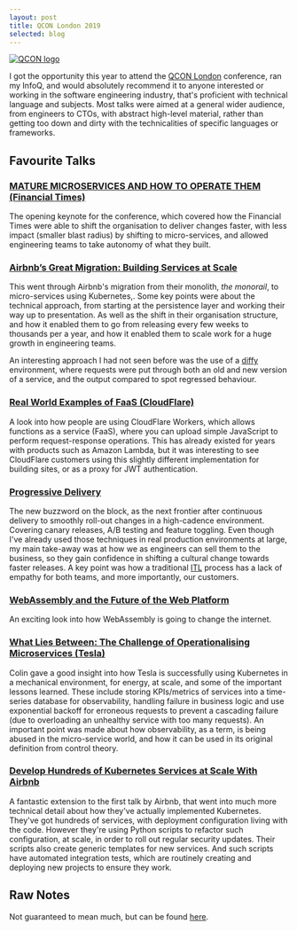 ```yaml
---
layout: post
title: QCON London 2019
selected: blog
---
```

<a href="/assets/posts/2019-03-07-qcon/thumb.png">
    <img alt="QCON logo" src="/assets/posts/2019-03-07-qcon/thumb.png" class="post-thumb" />
</a>

I got the opportunity this year to attend the <a href="https://qconlondon.com/">QCON London</a> conference,
ran my InfoQ, and would absolutely recommend it to anyone interested or working in the software engineering industry,
that's proficient with technical language and subjects. Most talks were aimed at a general wider audience, from
engineers to CTOs, with abstract high-level material, rather than getting too down and dirty with the technicalities of
specific languages or frameworks.

## Favourite Talks
### [MATURE MICROSERVICES AND HOW TO OPERATE THEM (Financial Times)](https://qconlondon.com/london2019/keynote/mature-microservices-and-how-operate-them)
The opening keynote for the conference, which covered how the Financial Times were able to shift the organisation
to deliver changes faster, with less impact (smaller blast radius) by shifting to micro-services, and allowed
engineering teams to take autonomy of what they built.

### [Airbnb’s Great Migration: Building Services at Scale](https://qconlondon.com/london2019/presentation/airbnb%E2%80%99s-great-migration-building-services-scale)
This went through Airbnb's migration from their monolith, _the monorail_, to micro-services using Kubernetes,. Some
key points were about the technical approach, from starting at the persistence layer and working their way up to
presentation. As well as the shift in their organisation structure, and how it enabled them to go from releasing
every few weeks to thousands per a year, and how it enabled them to scale work for a huge growth in engineering teams.

An interesting approach I had not seen before was the use of a [diffy](https://github.com/twitter/diffy) environment,
where requests were put through both an old and new version of a service, and the output compared to spot
regressed behaviour.

### [Real World Examples of FaaS (CloudFlare)](https://qconlondon.com/london2019/presentation/real-world-examples-faas)
A look into how people are using CloudFlare Workers, which allows functions as a service (FaaS), where you can
upload simple JavaScript to perform request-response operations. This has already existed for years with products
such as Amazon Lambda, but it was interesting to see CloudFlare customers using this slightly different implementation
for building sites, or as a proxy for JWT authentication.

### [Progressive Delivery](https://qconlondon.com/london2019/presentation/progressive-delivery)
The new buzzword on the block, as the next frontier after continuous delivery to smoothly roll-out changes in
a high-cadence environment. Covering canary releases, A/B testing and feature toggling. Even though I've already
used those techniques in real production environments at large, my main take-away was at how we as engineers can sell them
to the business, so they gain confidence in shifting a cultural change towards faster releases. A key point was how
a traditional [ITL](https://en.wikipedia.org/wiki/ITIL) process has a lack of empathy for both teams, and more
importantly, our customers.

### [WebAssembly and the Future of the Web Platform](https://qconlondon.com/london2019/presentation/webassembly-and-future-web-platform)
An exciting look into how WebAssembly is going to change the internet.

### [What Lies Between: The Challenge of Operationalising Microservices (Tesla)](https://qconlondon.com/london2019/presentation/what-lies-between-challenge-operationalising-microservices)
Colin gave a good insight into how Tesla is successfully using Kubernetes in a mechanical environment, for energy, at
scale, and some of the important lessons learned. These include storing KPIs/metrics of services into a time-series
database for observability, handling failure in business logic and use exponential backoff for erroneous requests to
prevent a cascading failure (due to overloading an unhealthy service with too many requests). An important point
was made about how observability, as a term, is being abused in the micro-service world, and how it can be used
in its original definition from control theory.

### [Develop Hundreds of Kubernetes Services at Scale With Airbnb](https://qconlondon.com/london2019/presentation/develop-hundreds-kubernetes-services-scale-airbnb)
A fantastic extension to the first talk by Airbnb, that went into much more technical detail about how they've actually
implemented Kubernetes. They've got hundreds of services, with deployment configuration living with the code. However
they're using Python scripts to refactor such configuration, at scale, in order to roll out regular security updates.
Their scripts also create generic templates for new services. And such scripts have automated integration tests, which
are routinely creating and deploying new projects to ensure they work.

## Raw Notes
Not guaranteed to mean much, but can be found [here](https://public.limpygnome.com/qcon-london-2019-notes.txt).

